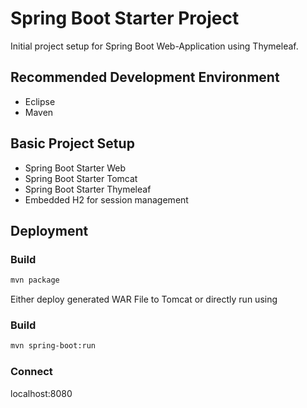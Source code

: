 # Spring Boot Starter Project

Initial project setup for Spring Boot Web-Application using Thymeleaf.

## Recommended Development Environment

   * Eclipse
   * Maven


## Basic Project Setup

   * Spring Boot Starter Web
   * Spring Boot Starter Tomcat
   * Spring Boot Starter Thymeleaf
   * Embedded H2 for session management

## Deployment

### Build
```bash
mvn package
```

Either deploy generated WAR File to Tomcat or directly run using
### Build
```bash
mvn spring-boot:run
```
### Connect
localhost:8080
